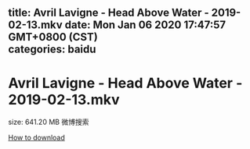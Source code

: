 
title: Avril Lavigne - Head Above Water -  2019-02-13.mkv
date: Mon Jan 06 2020 17:47:57 GMT+0800 (CST)    
categories: baidu
---

# Avril Lavigne - Head Above Water -  2019-02-13.mkv
size: 641.20 MB
 微博搜索
 

[How to download](https://bpcam.bemobtrk.com/go/2ceec3aa-1ca2-46d6-b9ff-aaa5c184517c?jno=1693)